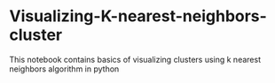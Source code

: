 # Visualizing-K-nearest-neighbors-cluster
This notebook contains basics of visualizing clusters using k nearest neighbors algorithm in python
